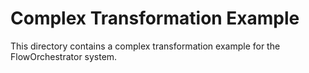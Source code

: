 # Complex Transformation Example
This directory contains a complex transformation example for the FlowOrchestrator system.
